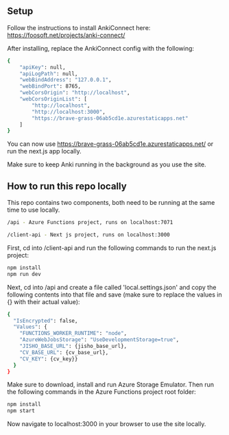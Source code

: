 ## Setup

Follow the instructions to install AnkiConnect here:
https://foosoft.net/projects/anki-connect/

After installing, replace the AnkiConnect config with the following:
```bash
{
    "apiKey": null,
    "apiLogPath": null,
    "webBindAddress": "127.0.0.1",
    "webBindPort": 8765,
    "webCorsOrigin": "http://localhost",
    "webCorsOriginList": [
        "http://localhost",
        "http://localhost:3000",
        "https://brave-grass-06ab5cd1e.azurestaticapps.net"
    ]
}
```

You can now use https://brave-grass-06ab5cd1e.azurestaticapps.net/ or run the next.js app locally.

Make sure to keep Anki running in the background as you use the site.

## How to run this repo locally

This repo contains two components, both need to be running at the same time to use locally.

```bash
/api - Azure Functions project, runs on localhost:7071

/client-api - Next js project, runs on localhost:3000
```

First, cd into /client-api and run the following commands to run the next.js project:

```bash
npm install
npm run dev
```

Next, cd into /api and create a file called 'local.settings.json' and copy the following contents into that file and save (make sure to replace the values in {} with their actual value):

```bash
{
  "IsEncrypted": false,
  "Values": {
    "FUNCTIONS_WORKER_RUNTIME": "node",
    "AzureWebJobsStorage": "UseDevelopmentStorage=true",
    "JISHO_BASE_URL": {jisho_base_url},
    "CV_BASE_URL": {cv_base_url},
    "CV_KEY": {cv_key}}
  }
}
```

Make sure to download, install and run Azure Storage Emulator.  Then run the following commands in the Azure Functions project root folder:

```bash
npm install
npm start
```

Now navigate to localhost:3000 in your browser to use the site locally.
